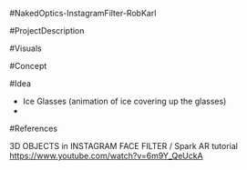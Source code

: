 #NakedOptics-InstagramFilter-RobKarl

#ProjectDescription

#Visuals

#Concept

#Idea

- Ice Glasses (animation of ice covering up the glasses)
- 

#References

3D OBJECTS in INSTAGRAM FACE FILTER / Spark AR tutorial
https://www.youtube.com/watch?v=6m9Y_QeUckA

